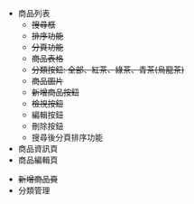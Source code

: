 - 商品列表
  - ~~搜尋框~~
  - ~~排序功能~~
  - ~~分頁功能~~
  - ~~商品表格~~
  - ~~分類按鈕: 全部、紅茶、綠茶、青茶(烏龍茶)~~
  * ~~商品圖片~~
  - ~~新增商品按鈕~~
  - ~~檢視按鈕~~
  - 編輯按鈕
  - 刪除按鈕
  - 搜尋後分頁排序功能
- 商品資訊頁
- 商品編輯頁

* ~~新增商品頁~~
* 分類管理
